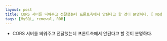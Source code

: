```yaml
---
layout: post
title: CORS 서버를 띄워주고 전달했는데 프론트측에서 안된다고 할 것이 분명하다. [ Node 백엔드 제작시 마주칠 모든 것 ]
tags: [MySQL, renewal, RDB]
---
```



- CORS 서버를 띄워주고 전달했는데 프론트측에서 안된다고 할 것이 분명하다.